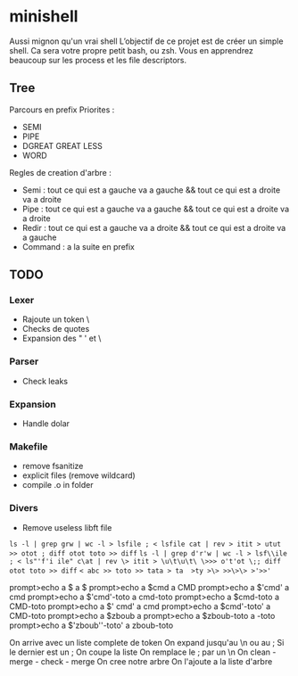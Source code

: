 # minishell

Aussi mignon qu'un vrai shell
L’objectif de ce projet est de créer un simple shell. Ca sera votre propre petit bash, ou zsh. Vous en apprendrez beaucoup sur les process et les file descriptors.

## Tree

Parcours en prefix
Priorites :

- SEMI
- PIPE
- DGREAT GREAT LESS
- WORD

Regles de creation d'arbre :

- Semi : tout ce qui est a gauche va a gauche && tout ce qui est a droite va a droite
- Pipe : tout ce qui est a gauche va a gauche && tout ce qui est a droite va a droite
- Redir : tout ce qui est a gauche va a droite && tout ce qui est a droite va a gauche
- Command : a la suite en prefix

## TODO

### Lexer

- Rajoute un token \
- Checks de quotes
- Expansion des " ' et \

### Parser

- Check leaks

### Expansion

- Handle dolar

### Makefile

- remove fsanitize
- explicit files (remove wildcard)
- compile .o in folder

### Divers

- Remove useless libft file

``ls -l | grep grw | wc -l > lsfile ; < lsfile cat | rev > itit > utut >> otot ; diff otot toto >> diff``
``ls -l | grep d'r'w | wc -l > lsf\\ile ; < ls"'f'i ile" c\at | rev \> itit > \u\t\u\t\ \>>> o't'ot \;; diff otot toto >> diff``
``< abc >> toto >> tata > ta  >ty >\> >>\>\> >'>>'``


prompt>echo a $
a $
prompt>echo a $cmd
a CMD
prompt>echo a $'cmd'
a cmd
prompt>echo a $'cmd'-toto
a cmd-toto
prompt>echo a $cmd-toto
a CMD-toto
prompt>echo a $'    cmd'
a     cmd
prompt>echo a $cmd'-toto' 
a CMD-toto
prompt>echo a $zboub
a
prompt>echo a $zboub-toto
a -toto
prompt>echo a $'zboub''-toto'
a zboub-toto


On arrive avec un liste complete de token
On expand jusqu'au \n ou au ;
Si le dernier est un ;
	On coupe la liste
	On remplace le ; par un \n
On clean - merge - check - merge
On cree notre arbre
On l'ajoute a la liste d'arbre
